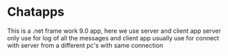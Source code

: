 # Chatapps
This is a .net frame work 9.0 app, here we use server and client app server only use for log of all the messages and client app usually use for connect with server from a different pc's with same connection
